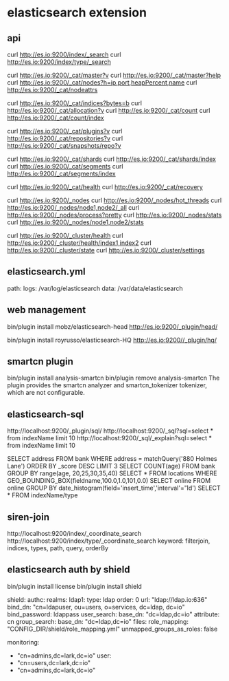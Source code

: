 elasticsearch extension
=======================

## api
curl http://es.io:9200/index/_search
curl http://es.io:9200/index/type/_search

curl http://es.io:9200/_cat/master?v
curl http://es.io:9200/_cat/master?help
curl http://es.io:9200/_cat/nodes?h=ip,port,heapPercent,name
curl http://es.io:9200/_cat/nodeattrs

curl http://es.io:9200/_cat/indices?bytes=b
curl http://es.io:9200/_cat/allocation?v
curl http://es.io:9200/_cat/count
curl http://es.io:9200/_cat/count/index

curl http://es.io:9200/_cat/plugins?v
curl http://es.io:9200/_cat/repositories?v
curl http://es.io:9200/_cat/snapshots/repo?v

curl http://es.io:9200/_cat/shards
curl http://es.io:9200/_cat/shards/index
curl http://es.io:9200/_cat/segments
curl http://es.io:9200/_cat/segments/index

curl http://es.io:9200/_cat/health
curl http://es.io:9200/_cat/recovery

curl http://es.io:9200/_nodes
curl http://es.io:9200/_nodes/hot_threads
curl http://es.io:9200/_nodes/node1,node2/_all
curl http://es.io:9200/_nodes/process?pretty
curl http://es.io:9200/_nodes/stats
curl http://es.io:9200/_nodes/node1,node2/stats

curl http://es.io:9200/_cluster/health
curl http://es.io:9200/_cluster/health/index1,index2
curl http://es.io:9200/_cluster/state
curl http://es.io:9200/_cluster/settings


## elasticsearch.yml
path:
    logs: /var/log/elasticsearch
    data: /var/data/elasticsearch


## web management
bin/plugin install mobz/elasticsearch-head
http://es.io:9200/_plugin/head/

bin/plugin install royrusso/elasticsearch-HQ
http://es.io:9200//_plugin/hq/




## smartcn plugin
bin/plugin install analysis-smartcn
bin/plugin remove analysis-smartcn
The plugin provides the smartcn analyzer and smartcn_tokenizer tokenizer, which are not configurable.


## elasticsearch-sql
http://localhost:9200/_plugin/sql/
http://localhost:9200/_sql?sql=select * from indexName limit 10
http://localhost:9200/_sql/_explain?sql=select * from indexName limit 10

SELECT address FROM bank WHERE address = matchQuery('880 Holmes Lane') ORDER BY _score DESC LIMIT 3
SELECT COUNT(age) FROM bank GROUP BY range(age, 20,25,30,35,40)
SELECT * FROM locations WHERE GEO_BOUNDING_BOX(fieldname,100.0,1.0,101,0.0)
SELECT online FROM online GROUP BY date_histogram(field='insert_time','interval'='1d')
SELECT * FROM indexName/type


## siren-join
http://localhost:9200/index/_coordinate_search
http://localhost:9200/index/type/_coordinate_search
keyword: filterjoin, indices, types, path, query, orderBy


## elasticsearch auth by shield
bin/plugin install license
bin/plugin install shield


shield:
  authc:
    realms:
      ldap1:
        type: ldap
        order: 0
        url: "ldap://ldap.io:636"
        bind_dn: "cn=ldapuser, ou=users, o=services, dc=ldap, dc=io"
        bind_password: ldappass
        user_search:
          base_dn: "dc=ldap,dc=io"
          attribute: cn
        group_search:
          base_dn: "dc=ldap,dc=io"
        files:
          role_mapping: "CONFIG_DIR/shield/role_mapping.yml"
        unmapped_groups_as_roles: false


monitoring: 
  - "cn=admins,dc=lark,dc=io" 
user:
  - "cn=users,dc=lark,dc=io" 
  - "cn=admins,dc=lark,dc=io"

